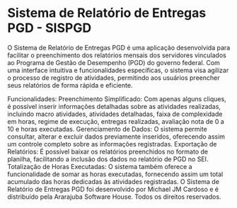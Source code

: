 # Sistema de Relatório de Entregas PGD - SISPGD

O Sistema de Relatório de Entregas PGD é uma aplicação desenvolvida para facilitar o preenchimento dos relatórios mensais dos servidores vinculados ao Programa de Gestão de Desempenho (PGD) do governo federal. Com uma interface intuitiva e funcionalidades específicas, o sistema visa agilizar o processo de registro de atividades, permitindo aos usuários preencher seus relatórios de forma rápida e eficiente.

Funcionalidades:
Preenchimento Simplificado: Com apenas alguns cliques, é possível inserir informações detalhadas sobre as atividades realizadas, incluindo macro atividades, atividades detalhadas, faixa de complexidade em horas, regime de execução, entregas realizadas, avaliação nota de 0 a 10 e horas executadas.
Gerenciamento de Dados: O sistema permite consultar, alterar e excluir dados previamente inseridos, oferecendo assim um controle completo sobre as informações registradas.
Exportação de Relatórios: É possível baixar os relatórios preenchidos no formato de planilha, facilitando a inclusão dos dados no relatório de PGD no SEI.
Totalização de Horas Executadas: O sistema também oferece a funcionalidade de somar as horas executadas, fornecendo assim um total acumulado das horas dedicadas às atividades registradas.
O Sistema de Relatório de Entregas PGD foi desenvolvido por Michael JM Cardoso e é distribuído pela Ararajuba Software House. Todos os direitos reservados.
